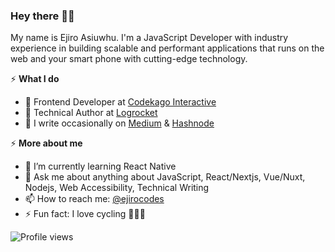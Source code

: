 ### Hey there 👋🏽
My name is Ejiro Asiuwhu. 
I'm a JavaScript Developer with industry experience in building scalable and performant applications that runs on the web and your smart phone with cutting-edge technology.

⚡️ **What I do**
- 🚀 Frontend Developer at [Codekago Interactive](https://codekago.com/) 
- 🔭 Technical Author at [Logrocket](https://blog.logrocket.com/author/ejiroasiuwhu/) 
- 🔭 I write occasionally on [Medium](https://medium.com/@ejirocodes) & [Hashnode](https://ejiro.hashnode.dev/) 

⚡️ **More about me**
- 🌱 I’m currently learning React Native
- 💬 Ask me about anything about JavaScript, React/Nextjs, Vue/Nuxt, Nodejs, Web Accessibility, Technical Writing 
- 📫 How to reach me: [@ejirocodes](https://twitter.com/ejirocodes)
- ⚡ Fun fact: I love cycling 🚴🏾‍♂️

![Profile views](https://gpvc.arturio.dev/ejirocodes)
